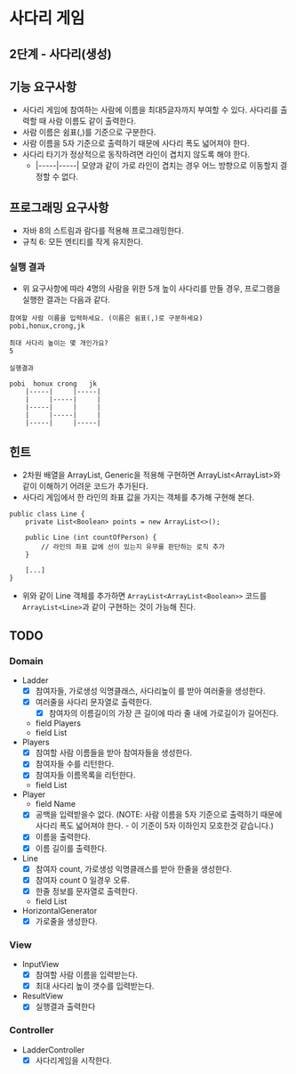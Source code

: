 # 사다리 게임
## 2단계 - 사다리(생성)

## 기능 요구사항
* 사다리 게임에 참여하는 사람에 이름을 최대5글자까지 부여할 수 있다. 사다리를 출력할 때 사람 이름도 같이 출력한다.
* 사람 이름은 쉼표(,)를 기준으로 구분한다.
* 사람 이름을 5자 기준으로 출력하기 때문에 사다리 폭도 넓어져야 한다.
* 사다리 타기가 정상적으로 동작하려면 라인이 겹치지 않도록 해야 한다. 
  * |-----|-----| 모양과 같이 가로 라인이 겹치는 경우 어느 방향으로 이동할지 결정할 수 없다.
  
## 프로그래밍 요구사항
* 자바 8의 스트림과 람다를 적용해 프로그래밍한다.
* 규칙 6: 모든 엔티티를 작게 유지한다.

### 실행 결과
* 위 요구사항에 따라 4명의 사람을 위한 5개 높이 사다리를 만들 경우, 프로그램을 실행한 결과는 다음과 같다.
```
참여할 사람 이름을 입력하세요. (이름은 쉼표(,)로 구분하세요)
pobi,honux,crong,jk

최대 사다리 높이는 몇 개인가요?
5

실행결과

pobi  honux crong   jk
    |-----|     |-----|
    |     |-----|     |
    |-----|     |     |
    |     |-----|     |
    |-----|     |-----|
```

## 힌트
* 2차원 배열을 ArrayList, Generic을 적용해 구현하면 ArrayList<ArrayList<Boolean>>와 같이 이해하기 어려운 코드가 추가된다.
* 사다리 게임에서 한 라인의 좌표 값을 가지는 객체를 추가해 구현해 본다.
```
public class Line {
    private List<Boolean> points = new ArrayList<>();

    public Line (int countOfPerson) {
        // 라인의 좌표 값에 선이 있는지 유무를 판단하는 로직 추가
    }

    [...]
}
```
* 위와 같이 Line 객체를 추가하면 `ArrayList<ArrayList<Boolean>>` 코드를 `ArrayList<Line>`과 같이 구현하는 것이 가능해 진다.

## TODO
### Domain
* Ladder
  - [x] 참여자들, 가로생성 익명클래스, 사다리높이 를 받아 여러줄을 생성한다.
  - [x] 여러줄을 사다리 문자열로 출력한다.
    - [x] 참여자의 이름길이의 가장 큰 길이에 따라 줄 내에 가로길이가 길어진다.
  * field Players
  * field List<Line>
* Players
  - [x] 참여할 사람 이름들을 받아 참여자들을 생성한다.
  - [x] 참여자들 수를 리턴한다.
  - [x] 참여자들 이름목록을 리턴한다.
  * field List<Player>
* Player
  * field Name
  - [x] 공백을 입력받을수 없다. (NOTE: 사람 이름을 5자 기준으로 출력하기 때문에 사다리 폭도 넓어져야 한다. - 이 기준이 5자 이하인지 모호한것 같습니다.)
  - [x] 이름을 출력한다.
  - [x] 이름 길이를 출력한다.
* Line
  - [x] 참여자 count, 가로생성 익명클래스를 받아 한줄을 생성한다.
  - [x] 참여자 count 0 일경우 오류.
  - [x] 한줄 정보를 문자열로 출력한다.
  * field List<Boolean>
* HorizontalGenerator
  - [x] 가로줄을 생성한다.
### View
* InputView
  - [x] 참여할 사람 이름을 입력받는다.
  - [x] 최대 사다리 높이 갯수를 입력받는다.
* ResultView
  - [x] 실행결과 출력한다
### Controller
* LadderController
  - [x] 사다리게임을 시작한다.
